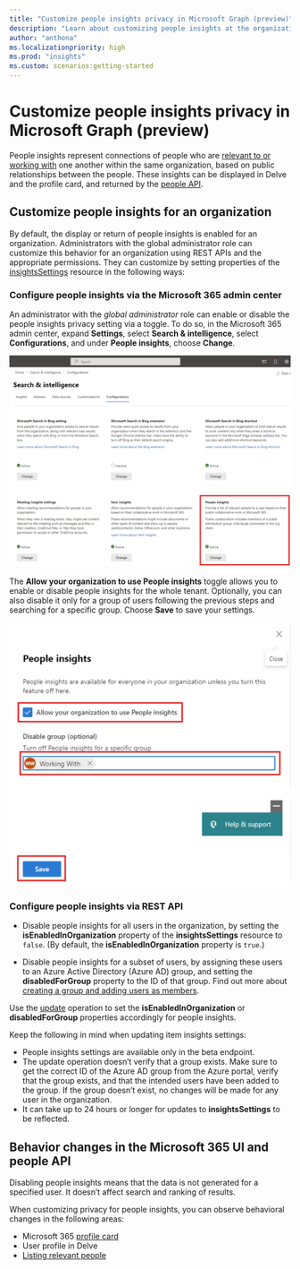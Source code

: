 ```yaml
---
title: "Customize people insights privacy in Microsoft Graph (preview)"
description: "Learn about customizing people insights at the organization level by using the Microsoft Graph insightsSettings API."
author: "anthona"
ms.localizationpriority: high
ms.prod: "insights"
ms.custom: scenarios:getting-started
---
```


# Customize people insights privacy in Microsoft Graph (preview)

People insights represent connections of people who are [relevant to or working with](people-insights-overview.md#including-a-person-as-relevant-or-working-with) one another within the same organization, based on public relationships between the people. These insights can be displayed in Delve and the profile card, and returned by the [people API](/graph/api/user-list-people).


## Customize people insights for an organization

By default, the display or return of people insights is enabled for an organization. Administrators with the global administrator role can customize this behavior for an organization using REST APIs and the appropriate permissions. They can customize by setting properties of the [insightsSettings](/graph/api/resources/insightssettings?view=graph-rest-beta&preserve-view=true) resource in the following ways:

### Configure people insights via the Microsoft 365 admin center

An administrator with the _global administrator_ role can enable or disable the people insights privacy setting via a toggle. To do so, in the Microsoft 365 admin center, expand **Settings**, select **Search & intelligence**, select **Configurations**, and under **People insights**, choose **Change**.

![Screenshot of the Microsoft 365 admin center Search & intelligence page with People insights highlighted](images/people-insights-admin-center.png)

The **Allow your organization to use People insights** toggle allows you to enable or disable people insights for the whole tenant. Optionally, you can also disable it only for a group of users following the previous steps and searching for a specific group. Choose **Save** to save your settings.

![Screenshot of the People insights control with the selections highlighted](images/people-insights-admin-center-groupcontrol.png)

### Configure people insights via REST API

- Disable people insights for all users in the organization, by setting the **isEnabledInOrganization** property of the **insightsSettings** resource to `false`. (By default, the **isEnabledInOrganization** property is `true`.)

- Disable people insights for a subset of users, by assigning these users to an Azure Active Directory (Azure AD) group, and setting the **disabledForGroup** property to the ID of that group. Find out more about [creating a group and adding users as members](/azure/active-directory/fundamentals/active-directory-groups-create-azure-portal). 

Use the [update](/graph/api/insightssettings-update?view=graph-rest-beta&preserve-view=true) operation to set the **isEnabledInOrganization** or **disabledForGroup** properties accordingly for people insights. 

Keep the following in mind when updating item insights settings: 
* People insights settings are available only in the beta endpoint. 
* The update operation doesn’t verify that a group exists. Make sure to get the correct ID of the Azure AD group from the Azure portal, verify that the group exists, and that the intended users have been added to the group. If the group doesn’t exist, no changes will be made for any user in the organization. 
* It can take up to 24 hours or longer for updates to **insightsSettings** to be reflected. 

## Behavior changes in the Microsoft 365 UI and people API 

Disabling people insights means that the data is not generated for a specified user. It doesn’t affect search and ranking of results.

When customizing privacy for people insights, you can observe behavioral changes in the following areas:
* Microsoft 365 [profile card](https://support.microsoft.com/office/profile-cards-in-microsoft-365-e80f931f-5fc4-4a59-ba6e-c1e35a85b501)
* User profile in Delve
* [Listing relevant people](/graph/api/user-list-people)
